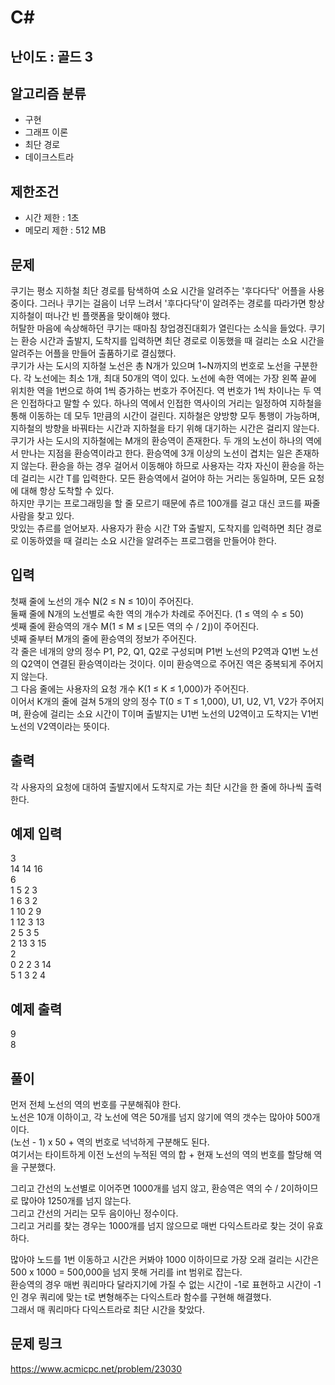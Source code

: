 # C#

## 난이도 : 골드 3

## 알고리즘 분류
  - 구현
  - 그래프 이론
  - 최단 경로
  - 데이크스트라

## 제한조건
  - 시간 제한 : 1초
  - 메모리 제한 : 512 MB

## 문제
쿠기는 평소 지하철 최단 경로를 탐색하여 소요 시간을 알려주는 '후다다닥' 어플을 사용 중이다. 그러나 쿠기는 걸음이 너무 느려서 '후다다닥'이 알려주는 경로를 따라가면 항상 지하철이 떠나간 빈 플랫폼을 맞이해야 했다.<br/>
허탈한 마음에 속상해하던 쿠기는 때마침 창업경진대회가 열린다는 소식을 들었다. 쿠기는 환승 시간과 출발지, 도착지를 입력하면 최단 경로로 이동했을 때 걸리는 소요 시간을 알려주는 어플을 만들어 출품하기로 결심했다.<br/>
쿠기가 사는 도시의 지하철 노선은 총 N개가 있으며 1~N까지의 번호로 노선을 구분한다. 각 노선에는 최소 1개, 최대 50개의 역이 있다. 노선에 속한 역에는 가장 왼쪽 끝에 위치한 역을 1번으로 하여 1씩 증가하는 번호가 주어진다. 역 번호가 1씩 차이나는 두 역은 인접하다고 말할 수 있다. 하나의 역에서 인접한 역사이의 거리는 일정하여 지하철을 통해 이동하는 데 모두 1만큼의 시간이 걸린다. 지하철은 양방향 모두 통행이 가능하며, 지하철의 방향을 바꿔타는 시간과 지하철을 타기 위해 대기하는 시간은 걸리지 않는다.<br/>
쿠기가 사는 도시의 지하철에는 M개의 환승역이 존재한다. 두 개의 노선이 하나의 역에서 만나는 지점을 환승역이라고 한다. 환승역에 3개 이상의 노선이 겹치는 일은 존재하지 않는다. 환승을 하는 경우 걸어서 이동해야 하므로 사용자는 각자 자신이 환승을 하는 데 걸리는 시간 T를 입력한다. 모든 환승역에서 걸어야 하는 거리는 동일하며, 모든 요청에 대해 항상 도착할 수 있다.<br/>
하지만 쿠기는 프로그래밍을 할 줄 모르기 때문에 츄르 100개를 걸고 대신 코드를 짜줄 사람을 찾고 있다.<br/>
맛있는 츄르를 얻어보자. 사용자가 환승 시간 T와 출발지, 도착지를 입력하면 최단 경로로 이동하였을 때 걸리는 소요 시간을 알려주는 프로그램을 만들어야 한다.<br/>


## 입력
첫째 줄에 노선의 개수 N(2 ≤ N ≤ 10)이 주어진다.<br/>
둘째 줄에 N개의 노선별로 속한 역의 개수가 차례로 주어진다. (1 ≤ 역의 수 ≤ 50)<br/>
셋째 줄에 환승역의 개수 M(1 ≤ M ≤ ⌊모든 역의 수 / 2⌋)이 주어진다.<br/>
넷째 줄부터 M개의 줄에 환승역의 정보가 주어진다.<br/>
각 줄은 네개의 양의 정수 P1, P2, Q1, Q2로 구성되며 P1번 노선의 P2역과 Q1번 노선의 Q2역이 연결된 환승역이라는 것이다. 이미 환승역으로 주어진 역은 중복되게 주어지지 않는다.<br/>
그 다음 줄에는 사용자의 요청 개수 K(1 ≤ K ≤ 1,000)가 주어진다.<br/>
이어서 K개의 줄에 걸쳐 5개의 양의 정수 T(0 ≤ T ≤ 1,000), U1, U2, V1, V2가 주어지며, 환승에 걸리는 소요 시간이 T이며 출발지는 U1번 노선의 U2역이고 도착지는 V1번 노선의 V2역이라는 뜻이다.<br/>


## 출력
각 사용자의 요청에 대하여 출발지에서 도착지로 가는 최단 시간을 한 줄에 하나씩 출력한다.<br/>


## 예제 입력
3<br/>
14 14 16<br/>
6<br/>
1 5 2 3<br/>
1 6 3 2<br/>
1 10 2 9<br/>
1 12 3 13<br/>
2 5 3 5<br/>
2 13 3 15<br/>
2<br/>
0 2 2 3 14<br/>
5 1 3 2 4<br/>


## 예제 출력
9<br/>
8<br/>


## 풀이
먼저 전체 노선의 역의 번호를 구분해줘야 한다.<br/>
노선은 10개 이하이고, 각 노선에 역은 50개를 넘지 않기에 역의 갯수는 많아야 500개이다.<br/>
(노선 - 1) x 50 + 역의 번호로 넉넉하게 구분해도 된다.<br/>
여기서는 타이트하게 이전 노선의 누적된 역의 합 + 현재 노선의 역의 번호를 할당해 역을 구분했다.<br/>


그리고 간선의 노선별로 이어주면 1000개를 넘지 않고, 환승역은 역의 수 / 2이하이므로 많아야 1250개를 넘지 않는다.<br/>
그리고 간선의 거리는 모두 음이아닌 정수이다.<br/>
그리고 거리를 찾는 경우는 1000개를 넘지 않으므로 매번 다익스트라로 찾는 것이 유효하다.<br/>


많아야 노드를 1번 이동하고 시간은 커봐야 1000 이하이므로 가장 오래 걸리는 시간은 500 x 1000 = 500,000을 넘지 못해 거리를 int 범위로 잡는다.<br/>
환승역의 경우 매번 쿼리마다 달라지기에 가질 수 없는 시간이 -1로 표현하고 시간이 -1인 경우 쿼리에 맞는 t로 변형해주는 다익스트라 함수를 구현해 해결했다.<br/>
그래서 매 쿼리마다 다익스트라로 최단 시간을 찾았다.<br/>


## 문제 링크
https://www.acmicpc.net/problem/23030